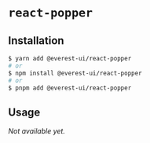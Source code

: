 # `react-popper`

## Installation

```sh
$ yarn add @everest-ui/react-popper
# or
$ npm install @everest-ui/react-popper
# or
$ pnpm add @everest-ui/react-popper
```

## Usage

_Not available yet._